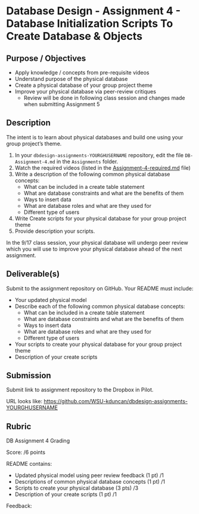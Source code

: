 # Database Design - Assignment 4 - Database Initialization Scripts To Create Database & Objects

## Purpose / Objectives

- Apply knowledge / concepts from pre-requisite videos
- Understand purpose of the physical database
- Create a physical database of your group project theme
- Improve your physical database via peer-review critiques
	- Review will be done in following class session and changes made when submitting Assignment 5

## Description

The intent is to learn about physical databases and build one using your group project’s theme.

1. In your `dbdesign-assignments-YOURGHUSERNAME` repository, edit the file `DB-Assignment-4.md` in the `Assignments` folder.
2. Watch the required videos (listed in the [Assignment-4-required.md](Assignment-4-required.md) file)
3. Write a description of the following common physical database concepts:
	- What can be included in a create table statement
	- What are database constraints and what are the benefits of them
	- Ways to insert data
	- What are database roles and what are they used for
	- Different type of users
4. Write Create scripts for your physical database for your group project theme
5. Provide description your scripts.

In the 9/17 class session, your physical database will undergo peer review which you will use to improve your physical database ahead of the next assignment.

## Deliverable(s)

Submit to the assignment repository on GitHub.  Your README must include:

- Your updated physical model
- Describe each of the following common physical database concepts:
	- What can be included in a create table statement
	- What are database constraints and what are the benefits of them
	- Ways to insert data
	- What are database roles and what are they used for
	- Different type of users
- Your scripts to create your physical database for your group project theme
- Description of your create scripts

## Submission

Submit link to assignment repository to the Dropbox in Pilot. 

URL looks like: https://github.com/WSU-kduncan/dbdesign-assignments-YOURGHUSERNAME

## Rubric

DB Assignment 4 Grading

Score: /6 points

README contains:
- Updated physical model using peer review feedback (1 pt) /1
- Descriptions of common physical database concepts (1 pt) /1
- Scripts to create your physical database (3 pts) /3
- Description of your create scripts (1 pt) /1

Feedback: 
